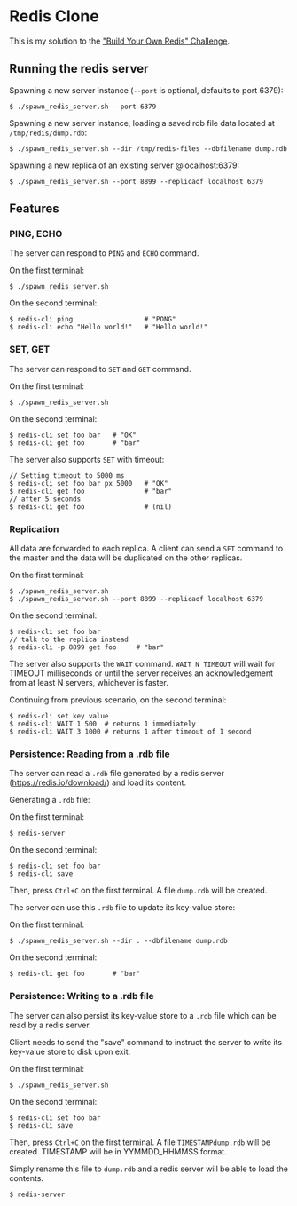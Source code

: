 # Redis Clone
This is my solution to the
["Build Your Own Redis" Challenge](https://codecrafters.io/challenges/redis).

## Running the redis server
Spawning a new server instance (`--port` is optional, defaults to port 6379):
```
$ ./spawn_redis_server.sh --port 6379
```
Spawning a new server instance, loading a saved rdb file data located at `/tmp/redis/dump.rdb`:
```
$ ./spawn_redis_server.sh --dir /tmp/redis-files --dbfilename dump.rdb
```
Spawning a new replica of an existing server @localhost:6379:
```
$ ./spawn_redis_server.sh --port 8899 --replicaof localhost 6379
```
## Features
### PING, ECHO
The server can respond to `PING` and `ECHO` command.

On the first terminal:
```
$ ./spawn_redis_server.sh
```
On the second terminal:
```
$ redis-cli ping                  # "PONG"
$ redis-cli echo "Hello world!"   # "Hello world!"
```
### SET, GET
The server can respond to `SET` and `GET` command.

On the first terminal:
```
$ ./spawn_redis_server.sh
```
On the second terminal:
```
$ redis-cli set foo bar   # "OK"
$ redis-cli get foo       # "bar"
```

The server also supports `SET` with timeout:
```
// Setting timeout to 5000 ms
$ redis-cli set foo bar px 5000   # "OK"
$ redis-cli get foo               # "bar"
// after 5 seconds
$ redis-cli get foo               # (nil)
```
### Replication
All data are forwarded to each replica. A client can send a `SET` command to the master and the data will be duplicated on the other replicas.

On the first terminal:
```
$ ./spawn_redis_server.sh
$ ./spawn_redis_server.sh --port 8899 --replicaof localhost 6379
```

On the second terminal:
```
$ redis-cli set foo bar
// talk to the replica instead
$ redis-cli -p 8899 get foo     # "bar"
```

The server also supports the `WAIT` command. `WAIT N TIMEOUT` will wait for TIMEOUT milliseconds or until the server receives an acknowledgement from at least N servers, whichever is faster.

Continuing from previous scenario, on the second terminal:
```
$ redis-cli set key value
$ redis-cli WAIT 1 500  # returns 1 immediately
$ redis-cli WAIT 3 1000 # returns 1 after timeout of 1 second
```
### Persistence: Reading from a .rdb file
The server can read a `.rdb` file generated by a redis server (https://redis.io/download/) and load its content.

Generating a `.rdb` file:

On the first terminal:
```
$ redis-server
```
On the second terminal:
```
$ redis-cli set foo bar
$ redis-cli save
```
Then, press `Ctrl+C` on the first terminal. A file `dump.rdb` will be created.

The server can use this `.rdb` file to update its key-value store:

On the first terminal:
```
$ ./spawn_redis_server.sh --dir . --dbfilename dump.rdb
```
On the second terminal:
```
$ redis-cli get foo       # "bar"
```

### Persistence: Writing to a .rdb file
The server can also persist its key-value store to a `.rdb` file which can be read by a redis server.

Client needs to send the "save" command to instruct the server to write its key-value store to disk upon exit.

On the first terminal:
```
$ ./spawn_redis_server.sh
```
On the second terminal:
```
$ redis-cli set foo bar
$ redis-cli save
```
Then, press `Ctrl+C` on the first terminal. A file `TIMESTAMPdump.rdb` will be created. TIMESTAMP will be in
YYMMDD_HHMMSS format.

Simply rename this file to `dump.rdb` and a redis server will be able to load the contents.
```
$ redis-server
```